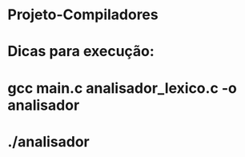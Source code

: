 # Projeto-Compiladores
# Dicas para execução:
# gcc main.c analisador_lexico.c -o analisador
# ./analisador 